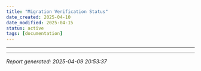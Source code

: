 ```yaml
---
title: "Migration Verification Status"
date_created: 2025-04-10
date_modified: 2025-04-15
status: active
tags: [documentation]
---
```


---

---


*Report generated: 2025-04-09 20:53:37*
